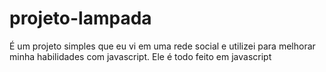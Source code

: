 # projeto-lampada
É um projeto simples que eu vi em uma rede social e utilizei para melhorar minha habilidades com javascript. Ele é todo feito em javascript
